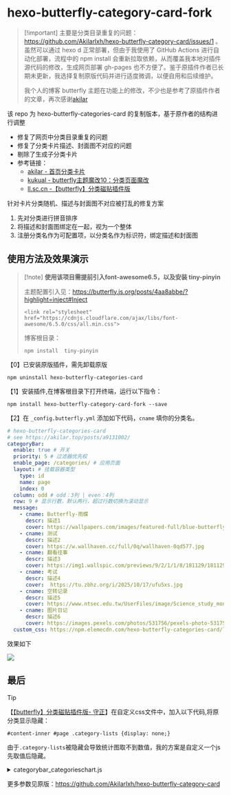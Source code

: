 # hexo-butterfly-category-card-fork

>  [!important]
> 主要是分类目录重复的问题：https://github.com/Akilarlxh/hexo-butterfly-category-card/issues/1 。虽然可以通过 hexo d 正常部署，但由于我使用了 GitHub Actions 进行自动化部署，流程中的 npm install 会重新拉取依赖，从而覆盖我本地对插件源代码的修改，生成网页部署 gh-pages 也不方便了。鉴于原插件作者已长期未更新，我选择复制原版代码并进行适度微调，以便自用和后续维护。
> 
> 我个人的博客 butterfly 主题在功能上的修改，不少也是参考了原插件作者的文章，再次感谢[akilar](https://github.com/Akilarlxh) 


该 repo 为 hexo-butterfly-categories-card 的复制版本，基于原作者的结构进行调整
* 修复了网页中分类目录重复的问题
* 修复了分类卡片描述、封面图不对应的问题
* 剔除了生成子分类卡片
* 参考链接：
    * [akilar - 首页分类卡片](https://akilar.top/posts/a9131002/)
    * [kukual - butterfly主题魔改10：分类页面魔改](https://kukual.github.io/posts/a7bebfb0/index.html)
    * [ll.sc.cn -【butterfly】分类磁贴插件版](https://ll.sc.cn/posts/ab72/)


针对卡片分类随机、描述与封面图不对应被打乱的修复方案

1. 先对分类进行拼音排序
1. 将描述和封面图绑定在一起，视为一个整体
1. 注册分类名作为可配置项，以分类名作为标识符，绑定描述和封面图


## 使用方法及效果演示

>  [!note]
> **使用该项目需提前引入font-awesome6.5，以及安装 tiny-pinyin**
>
> 主题配置引入见：https://butterfly.js.org/posts/4aa8abbe/?highlight=inject#Inject
> ```
> <link rel="stylesheet" href="https://cdnjs.cloudflare.com/ajax/libs/font-awesome/6.5.0/css/all.min.css">
>```
> 
> 博客根目录：
> ```
> npm install  tiny-pinyin
> ```

【0】已安装原版插件，需先卸载原版

```
npm uninstall hexo-butterfly-categories-card
```

【1】安装插件,在博客根目录下打开终端，运行以下指令：

```
npm install hexo-butterfly-category-card-fork --save
```

【2】在 `_config.butterfly.yml` 添加如下代码，`cname` 填你的分类名。

```yml
# hexo-butterfly-categories-card
# see https://akilar.top/posts/a9131002/
categoryBar:
  enable: true # 开关
  priority: 5 # 过滤器优先权
  enable_page: /categories/ # 应用页面
  layout: # 挂载容器类型
    type: id
    name: page
    index: 0
  column: odd # odd：3列 | even：4列
  row: 9 # 显示行数，默认两行，超过行数切换为滚动显示
  message:
    - cname: Butterfly-雨蝶
      descr: 描述1
      cover: https://wallpapers.com/images/featured-full/blue-butterfly-aesthetic-zzhvssxq8lu8p7g6.jpg
    - cname: 测试
      descr: 描述2
      cover: https://w.wallhaven.cc/full/0q/wallhaven-0qd577.jpg
    - cname: 翻看往事
      descr: 描述3
      cover: https://img1.wallspic.com/previews/9/2/1/1/8/181129/181129-gong_lu_lu_xing-yun_shu-jie-tu_lu-xing_zhi-x750.jpg
    - cname: 考试
      descr: 描述4
      cover:  https://tu.zbhz.org/i/2025/10/17/ufu5xs.jpg
    - cname: 空转记录
      descr: 描述5
      cover: https://www.ntsec.edu.tw/UserFiles/image/Science_study_monthly/2020/59-03/002/6.jpg
    - cname: 图片日记
      descr: 描述6
      cover: https://images.pexels.com/photos/531756/pexels-photo-531756.jpeg 
  custom_css: https://npm.elemecdn.com/hexo-butterfly-categories-card/lib/categorybar.css
```

效果如下

![ ](https://tu.zbhz.org/i/2025/10/18/vfa9ub.jpg)


## 最后

> [!tip]
> 【[【butterfly】分类磁贴插件版- 守正](https://ll.sc.cn/posts/ab72/)】在自定义css文件中，加入以下代码,将原分类显示隐藏：
>
> `#content-inner #page .category-lists {display: none;}`
>
> 由于`.category-lists`被隐藏会导致统计图取不到数值，我的方案是自定义一个js先取值后隐藏。

<details>

<summary>categorybar_categorieschart.js</summary>

```js
document.addEventListener("DOMContentLoaded", function() {
  // 获取元素
  const chart = document.getElementById('tiantianquan-categories');
  const bar = document.getElementById('categoryBar');
  const categoryLists = document.querySelector('.category-lists');

  // 1️⃣ 移动 chart 到 categoryBar 上方
  if (chart && bar && bar.parentNode) {
    bar.parentNode.insertBefore(chart, bar);
  }

  // 2️⃣ 隐藏整个 category-lists 容器
  if (categoryLists) {
    categoryLists.style.display = 'none';
  }
});
```
</details>


更多参数见原版：https://github.com/Akilarlxh/hexo-butterfly-category-card
